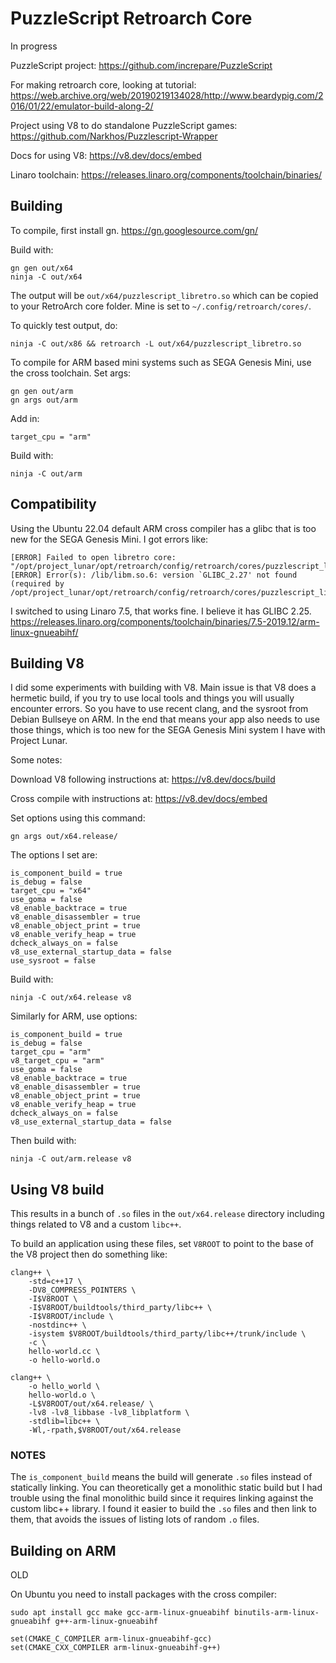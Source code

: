 # PuzzleScript Retroarch Core

In progress

PuzzleScript project:
https://github.com/increpare/PuzzleScript

For making retroarch core, looking at tutorial:
https://web.archive.org/web/20190219134028/http://www.beardypig.com/2016/01/22/emulator-build-along-2/

Project using V8 to do standalone PuzzleScript games:
https://github.com/Narkhos/Puzzlescript-Wrapper

Docs for using V8:
https://v8.dev/docs/embed

Linaro toolchain:
https://releases.linaro.org/components/toolchain/binaries/


## Building

To compile, first install gn. https://gn.googlesource.com/gn/

Build with:

    gn gen out/x64
    ninja -C out/x64

The output will be `out/x64/puzzlescript_libretro.so` which can be copied to your RetroArch core folder. Mine is set to `~/.config/retroarch/cores/`.

To quickly test output, do:

    ninja -C out/x86 && retroarch -L out/x64/puzzlescript_libretro.so

To compile for ARM based mini systems such as SEGA Genesis Mini, use the cross toolchain. Set args:

    gn gen out/arm
    gn args out/arm

Add in:

    target_cpu = "arm"

Build with:

    ninja -C out/arm

## Compatibility

Using the Ubuntu 22.04 default ARM cross compiler has a glibc that is too new for the SEGA Genesis Mini. I got errors like:

    [ERROR] Failed to open libretro core: "/opt/project_lunar/opt/retroarch/config/retroarch/cores/puzzlescript_libretro.so"
    [ERROR] Error(s): /lib/libm.so.6: version `GLIBC_2.27' not found (required by /opt/project_lunar/opt/retroarch/config/retroarch/cores/puzzlescript_libretro.so)

I switched to using Linaro 7.5, that works fine. I believe it has GLIBC 2.25.
https://releases.linaro.org/components/toolchain/binaries/7.5-2019.12/arm-linux-gnueabihf/

## Building V8

I did some experiments with building with V8. Main issue is that V8 does a hermetic build, if you try to use local
tools and things you will usually encounter errors. So you have to use recent clang, and the sysroot from Debian Bullseye
on ARM. In the end that means your app also needs to use those things, which is too new for the SEGA Genesis Mini system
I have with Project Lunar.

Some notes:

Download V8 following instructions at: https://v8.dev/docs/build

Cross compile with instructions at: https://v8.dev/docs/embed

Set options using this command:

    gn args out/x64.release/

The options I set are:

    is_component_build = true
    is_debug = false
    target_cpu = "x64"
    use_goma = false
    v8_enable_backtrace = true
    v8_enable_disassembler = true
    v8_enable_object_print = true
    v8_enable_verify_heap = true
    dcheck_always_on = false
    v8_use_external_startup_data = false
    use_sysroot = false

Build with:

    ninja -C out/x64.release v8

Similarly for ARM, use options:

    is_component_build = true
    is_debug = false
    target_cpu = "arm"
    v8_target_cpu = "arm"
    use_goma = false
    v8_enable_backtrace = true
    v8_enable_disassembler = true
    v8_enable_object_print = true
    v8_enable_verify_heap = true
    dcheck_always_on = false
    v8_use_external_startup_data = false

Then build with:

    ninja -C out/arm.release v8


## Using V8 build

This results in a bunch of `.so` files in the `out/x64.release` directory including things related to V8 and a custom `libc++`.

To build an application using these files, set `V8ROOT` to point to the base of the V8 project then do something like:

    clang++ \
        -std=c++17 \
        -DV8_COMPRESS_POINTERS \
        -I$V8ROOT \
        -I$V8ROOT/buildtools/third_party/libc++ \
        -I$V8ROOT/include \
        -nostdinc++ \
        -isystem $V8ROOT/buildtools/third_party/libc++/trunk/include \
        -c \
        hello-world.cc \
        -o hello-world.o

    clang++ \
        -o hello_world \
        hello-world.o \
        -L$V8ROOT/out/x64.release/ \
        -lv8 -lv8_libbase -lv8_libplatform \
        -stdlib=libc++ \
        -Wl,-rpath,$V8ROOT/out/x64.release

### NOTES

The `is_component_build` means the build will generate `.so` files instead of statically linking. You can theoretically get
a monolithic static build but I had trouble using the final monolithic build since it requires linking against the custom
libc++ library. I found it easier to build the `.so` files and then link to them, that avoids the issues of listing lots
of random `.o` files.

## Building on ARM

OLD

On Ubuntu you need to install packages with the cross compiler:

    sudo apt install gcc make gcc-arm-linux-gnueabihf binutils-arm-linux-gnueabihf g++-arm-linux-gnueabihf

    set(CMAKE_C_COMPILER arm-linux-gnueabihf-gcc)
    set(CMAKE_CXX_COMPILER arm-linux-gnueabihf-g++)
